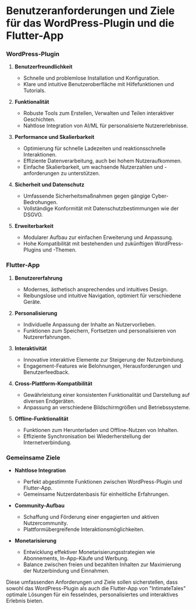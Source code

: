 # Benutzeranforderungen und Ziele für das WordPress-Plugin und die Flutter-App

### WordPress-Plugin

1. **Benutzerfreundlichkeit**
    
    - Schnelle und problemlose Installation und Konfiguration.
    - Klare und intuitive Benutzeroberfläche mit Hilfefunktionen und Tutorials.
2. **Funktionalität**
    
    - Robuste Tools zum Erstellen, Verwalten und Teilen interaktiver Geschichten.
    - Nahtlose Integration von AI/ML für personalisierte Nutzererlebnisse.
3. **Performance und Skalierbarkeit**
    
    - Optimierung für schnelle Ladezeiten und reaktionsschnelle Interaktionen.
    - Effiziente Datenverarbeitung, auch bei hohem Nutzeraufkommen.
    - Einfache Skalierbarkeit, um wachsende Nutzerzahlen und -anforderungen zu unterstützen.
4. **Sicherheit und Datenschutz**
    
    - Umfassende Sicherheitsmaßnahmen gegen gängige Cyber-Bedrohungen.
    - Vollständige Konformität mit Datenschutzbestimmungen wie der DSGVO.
5. **Erweiterbarkeit**
    
    - Modularer Aufbau zur einfachen Erweiterung und Anpassung.
    - Hohe Kompatibilität mit bestehenden und zukünftigen WordPress-Plugins und -Themen.

### Flutter-App

1. **Benutzererfahrung**
    
    - Modernes, ästhetisch ansprechendes und intuitives Design.
    - Reibungslose und intuitive Navigation, optimiert für verschiedene Geräte.
2. **Personalisierung**
    
    - Individuelle Anpassung der Inhalte an Nutzervorlieben.
    - Funktionen zum Speichern, Fortsetzen und personalisieren von Nutzererfahrungen.
3. **Interaktivität**
    
    - Innovative interaktive Elemente zur Steigerung der Nutzerbindung.
    - Engagement-Features wie Belohnungen, Herausforderungen und Benutzerfeedback.
4. **Cross-Plattform-Kompatibilität**
    
    - Gewährleistung einer konsistenten Funktionalität und Darstellung auf diversen Endgeräten.
    - Anpassung an verschiedene Bildschirmgrößen und Betriebssysteme.
5. **Offline-Funktionalität**
    
    - Funktionen zum Herunterladen und Offline-Nutzen von Inhalten.
    - Effiziente Synchronisation bei Wiederherstellung der Internetverbindung.

### Gemeinsame Ziele

- **Nahtlose Integration**
    
    - Perfekt abgestimmte Funktionen zwischen WordPress-Plugin und Flutter-App.
    - Gemeinsame Nutzerdatenbasis für einheitliche Erfahrungen.
- **Community-Aufbau**
    
    - Schaffung und Förderung einer engagierten und aktiven Nutzercommunity.
    - Plattformübergreifende Interaktionsmöglichkeiten.
- **Monetarisierung**
    
    - Entwicklung effektiver Monetarisierungsstrategien wie Abonnements, In-App-Käufe und Werbung.
    - Balance zwischen freien und bezahlten Inhalten zur Maximierung der Nutzerbindung und Einnahmen.

Diese umfassenden Anforderungen und Ziele sollen sicherstellen, dass sowohl das WordPress-Plugin als auch die Flutter-App von "IntimateTales" optimale Lösungen für ein fesselndes, personalisiertes und interaktives Erlebnis bieten.